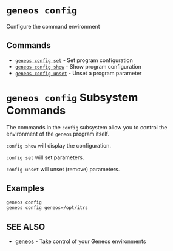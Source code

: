 # `geneos config`

Configure the command environment


## Commands

* [`geneos config set`](geneos_config_set.md)	 - Set program configuration
* [`geneos config show`](geneos_config_show.md)	 - Show program configuration
* [`geneos config unset`](geneos_config_unset.md)	 - Unset a program parameter

# `geneos config` Subsystem Commands

The commands in the `config` subsystem allow you to control the
environment of the `geneos` program itself.

`config show` will display the configuration.

`config set` will set parameters.

`config unset` will unset (remove) parameters.


## Examples

```bash
geneos config
geneos config geneos=/opt/itrs

```

## SEE ALSO

* [geneos](geneos.md)	 - Take control of your Geneos environments
